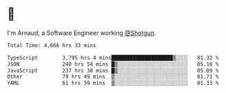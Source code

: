 # 👋

I'm Arnaud, a Software Engineer working [@Shotgun](https://shotgun.live).

<!--START_SECTION:waka-->

```txt
Total Time: 4,666 hrs 33 mins

TypeScript        3,795 hrs 4 mins████████████████████▒░░░░   81.32 %
JSON              240 hrs 54 mins █▒░░░░░░░░░░░░░░░░░░░░░░░   05.16 %
JavaScript        237 hrs 38 mins █▒░░░░░░░░░░░░░░░░░░░░░░░   05.09 %
Other             79 hrs 49 mins  ▒░░░░░░░░░░░░░░░░░░░░░░░░   01.71 %
YAML              61 hrs 59 mins  ▒░░░░░░░░░░░░░░░░░░░░░░░░   01.33 %
```

<!--END_SECTION:waka-->
